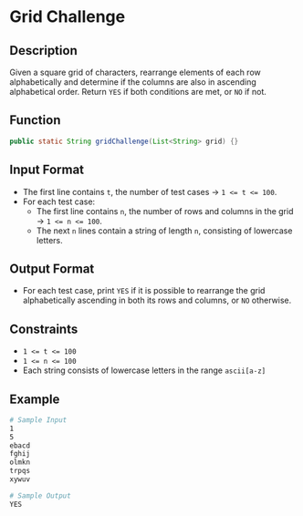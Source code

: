 # Grid Challenge

## Description

Given a square grid of characters, rearrange elements of each row alphabetically and determine if the columns are also in ascending alphabetical order. Return `YES` if both conditions are met, or `NO` if not.

## Function

```java
public static String gridChallenge(List<String> grid) {}
```

## Input Format

- The first line contains `t`, the number of test cases &rarr; `1 <= t <= 100`.
- For each test case:
  - The first line contains `n`, the number of rows and columns in the grid &rarr; `1 <= n <= 100`.
  - The next `n` lines contain a string of length `n`, consisting of lowercase letters.

## Output Format

- For each test case, print `YES` if it is possible to rearrange the grid alphabetically ascending in both its rows and columns, or `NO` otherwise.

## Constraints

- `1 <= t <= 100`
- `1 <= n <= 100`
- Each string consists of lowercase letters in the range `ascii[a-z]`

## Example

```bash
# Sample Input
1
5
ebacd
fghij
olmkn
trpqs
xywuv

# Sample Output
YES
```
